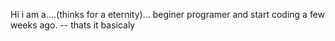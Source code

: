 Hi i am a....(thinks for a eternity)... beginer programer and start coding a few weeks ago.
-- thats it basicaly
